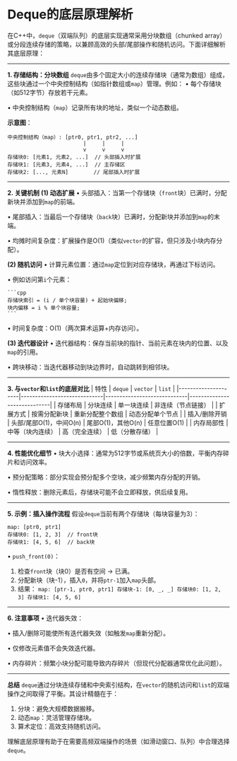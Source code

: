 # Deque的底层原理解析

在C++中，`deque`（双端队列）的底层实现通常采用分块数组（chunked array）或分段连续存储的策略，以兼顾高效的头部/尾部操作和随机访问。下面详细解析其底层原理：

---

**1. 存储结构：分块数组**
`deque`由多个固定大小的连续存储块（通常为数组）组成，这些块通过一个中央控制结构（如指针数组或`map`）管理。例如：
• 每个存储块（如512字节）存放若干元素。

• 中央控制结构（`map`）记录所有块的地址，类似一个动态数组。


**示意图**：
```
中央控制结构（map）: [ptr0, ptr1, ptr2, ...]
                        |     |     |
                        v     v     v
存储块0: [元素1, 元素2, ...]  // 头部插入时扩展
存储块1: [元素3, 元素4, ...]  // 主存储区
存储块2: [..., 元素N]        // 尾部插入时扩展
```

---

**2. 关键机制**
**(1) 动态扩展**
• 头部插入：当第一个存储块（`front`块）已满时，分配新块并添加到`map`的前端。

• 尾部插入：当最后一个存储块（`back`块）已满时，分配新块并添加到`map`的末端。

• 均摊时间复杂度：扩展操作是O(1)（类似`vector`的扩容，但只涉及小块内存分配）。


**(2) 随机访问**
• 计算元素位置：通过`map`定位到对应存储块，再通过下标访问。

  • 例如访问第`i`个元素：

    ```cpp
    存储块索引 = (i / 单个块容量) + 起始块偏移;
    块内偏移 = i % 单个块容量;
    ```
  • 时间复杂度：O(1)（两次算术运算+内存访问）。


**(3) 迭代器设计**
• 迭代器结构：保存当前块的指针、当前元素在块内的位置、以及`map`的引用。

• 跨块移动：当迭代器移动到块边界时，自动跳转到相邻块。


---

**3. 与`vector`和`list`的底层对比**
| 特性                | `deque`                     | `vector`                    | `list`                      |
|---------------------|-----------------------------|-----------------------------|-----------------------------|
| 存储布局        | 分块连续                    | 单一块连续                  | 非连续（节点链接）          |
| 扩展方式        | 按需分配新块                | 重新分配整个数组            | 动态分配单个节点            |
| 插入/删除开销   | 头部/尾部O(1)，中间O(n)     | 尾部O(1)，其他O(n)          | 任意位置O(1)                |
| 内存局部性      | 中等（块内连续）            | 高（完全连续）              | 低（分散存储）              |

---

**4. 性能优化细节**
• 块大小选择：通常为512字节或系统页大小的倍数，平衡内存碎片和访问效率。

• 预分配策略：部分实现会预分配多个空块，减少频繁内存分配的开销。

• 惰性释放：删除元素后，存储块可能不会立即释放，供后续复用。


---

**5. 示例：插入操作流程**
假设`deque`当前有两个存储块（每块容量为3）：
```
map: [ptr0, ptr1]
存储块0: [1, 2, 3]  // front块
存储块1: [4, 5, 6]  // back块
```
• `push_front(0)`：

  1. 检查`front`块（块0）是否有空间 → 已满。
  2. 分配新块（块-1），插入`0`，并将`ptr-1`加入`map`头部。
  3. 结果：
    ```
    map: [ptr-1, ptr0, ptr1]
    存储块-1: [0, _, _]
    存储块0: [1, 2, 3]
    存储块1: [4, 5, 6]
    ```

---

**6. 注意事项**
• 迭代器失效：

  • 插入/删除可能使所有迭代器失效（如触发`map`重新分配）。

  • 仅修改元素值不会失效迭代器。

• 内存碎片：频繁小块分配可能导致内存碎片（但现代分配器通常优化此问题）。


---

**总结**
`deque`通过分块连续存储和中央索引结构，在`vector`的随机访问和`list`的双端操作之间取得了平衡。其设计精髓在于：
1. 分块：避免大规模数据搬移。
2. 动态`map`：灵活管理存储块。
3. 算术定位：高效支持随机访问。

理解底层原理有助于在需要高频双端操作的场景（如滑动窗口、队列）中合理选择`deque`。